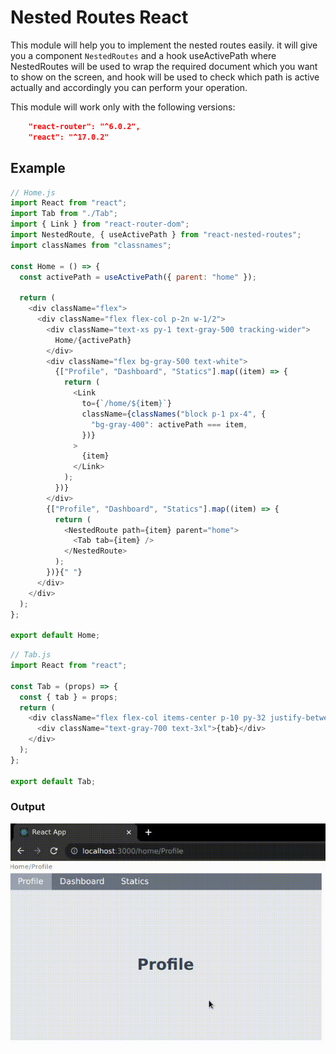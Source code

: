 # Nested Routes React

This module will help you to implement the nested routes easily. it will give you a component `NestedRoutes` and a hook useActivePath where NestedRoutes will be used to wrap the required document which you want to show on the screen, and hook will be used to check which path is active actually and accordingly you can perform your operation.

This module will work only with the following versions:

```json
    "react-router": "^6.0.2",
    "react": "^17.0.2"
```

## Example

```js
// Home.js
import React from "react";
import Tab from "./Tab";
import { Link } from "react-router-dom";
import NestedRoute, { useActivePath } from "react-nested-routes";
import classNames from "classnames";

const Home = () => {
  const activePath = useActivePath({ parent: "home" });

  return (
    <div className="flex">
      <div className="flex flex-col p-2n w-1/2">
        <div className="text-xs py-1 text-gray-500 tracking-wider">
          Home/{activePath}
        </div>
        <div className="flex bg-gray-500 text-white">
          {["Profile", "Dashboard", "Statics"].map((item) => {
            return (
              <Link
                to={`/home/${item}`}
                className={classNames("block p-1 px-4", {
                  "bg-gray-400": activePath === item,
                })}
              >
                {item}
              </Link>
            );
          })}
        </div>
        {["Profile", "Dashboard", "Statics"].map((item) => {
          return (
            <NestedRoute path={item} parent="home">
              <Tab tab={item} />
            </NestedRoute>
          );
        })}{" "}
      </div>
    </div>
  );
};

export default Home;
```

```js
// Tab.js
import React from "react";

const Tab = (props) => {
  const { tab } = props;
  return (
    <div className="flex flex-col items-center p-10 py-32 justify-between w-full font-bold bg-gray-200">
      <div className="text-gray-700 text-3xl">{tab}</div>
    </div>
  );
};

export default Tab;
```

### Output

!["Example"](./react-nested-routes.gif)

